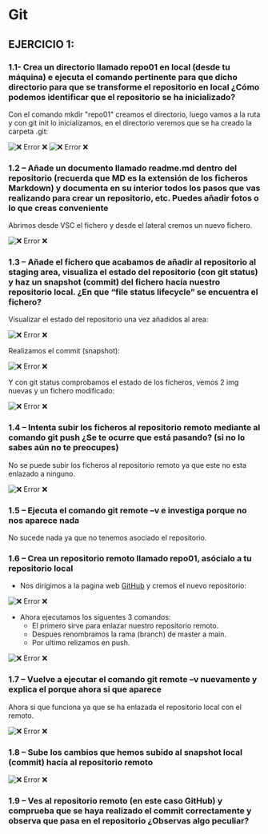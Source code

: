 # Git #

## EJERCICIO 1: ##

### 1.1- Crea un directorio llamado repo01 en local (desde tu máquina) e ejecuta el comando pertinente para que dicho directorio para que se transforme el repositorio en local ¿Cómo podemos identificar que el repositorio se ha inicializado? ###

Con el comando mkdir "repo01" creamos el directorio, luego vamos a la ruta y con git init lo inicializamos,
en el directorio veremos que se ha creado la carpeta .git:

![❌ Error ❌](./img/Captura1.JPG "Creacion de directorio")
![❌ Error ❌](./img/Captura2.JPG "Identificar inicializacion")

### 1.2 – Añade un documento llamado readme.md dentro del repositorio (recuerda que MD es la extensión de los ficheros Markdown) y documenta en su interior todos los pasos que vas realizando para crear un repositorio, etc. Puedes añadir fotos o lo que creas conveniente ###

Abrimos desde VSC el fichero y desde el lateral cremos un nuevo fichero.

![❌ Error ❌](./img/Captura3.JPG "Identificar inicializacion")

### 1.3 – Añade el fichero que acabamos de añadir al repositorio al staging area, visualiza el estado del repositorio (con git status) y haz un snapshot (commit) del fichero hacía nuestro repositorio local. ¿En que “file status lifecycle” se encuentra el fichero? ###
 
Visualizar el estado del repositorio una vez añadidos al area:

![❌ Error ❌](./img/Captura4.JPG "Pasar ficheros al area")

Realizamos el commit (snapshot):

![❌ Error ❌](./img/Captura5.JPG "Commit")

Y con git status comprobamos el estado de los ficheros, vemos 2 img nuevas y un fichero modificado:

![❌ Error ❌](./img/Captura6.JPG "Status")

### 1.4 – Intenta subir los ficheros al repositorio remoto mediante al comando git push ¿Se te ocurre que está pasando? (si no lo sabes aún no te preocupes) ###

No se puede subir los ficheros al repositorio remoto ya que este no esta enlazado a ninguno.

![❌ Error ❌](./img/Captura7.JPG "Status")

### 1.5 – Ejecuta el comando git remote –v e investiga porque no nos aparece nada ###

No sucede nada ya que no tenemos asociado el repositorio. 

### 1.6 – Crea un repositorio remoto llamado repo01, asócialo a tu repositorio local ###

* Nos dirigimos a la pagina web [GitHub](https://github.com/ "https://github.com") y cremos el nuevo repositorio:

![❌ Error ❌](./img/Captura8.JPG "Status")

* Ahora ejecutamos los siguentes 3 comandos:
  * El primero sirve para enlazar nuestro repositorio remoto.
  *  Despues renombramos la rama (branch) de master a main.
  *  Por ultimo relizamos en push.
  
![❌ Error ❌](./img/Captura9.JPG "Status")

### 1.7 – Vuelve a ejecutar el comando git remote –v nuevamente y explica el porque ahora si que aparece ###

Ahora si que funciona ya que se ha enlazada el repositorio local con el remoto.

![❌ Error ❌](./img/Captura10.JPG "Status")

### 1.8 – Sube los cambios que hemos subido al snapshot local (commit) hacía al repositorio remoto ###

![❌ Error ❌](./img/Captura11.JPG "Status")


### 1.9 – Ves al repositorio remoto (en este caso GitHub) y comprueba que se haya realizado el commit correctamente y observa que pasa en el repositorio ¿Observas algo peculiar? ###

